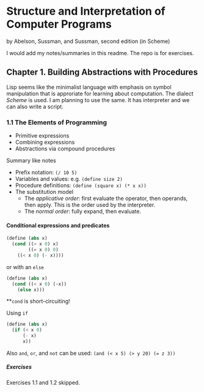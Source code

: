 # Structure and Interpretation of Computer Programs
by Abelson, Sussman, and Sussman, second edition (in Scheme)

I would add my notes/summaries in this readme.  The repo is for exercises.

## Chapter 1. Building Abstractions with Procedures

Lisp seems like the minimalist language with emphasis on symbol
manipulation that is approriate for learning about computation.  The
dialect _Scheme_ is used.  I am planning to use the same.  It has
interpreter and we can also write a script.

### 1.1 The Elements of Programming

 - Primitive expressions
 - Combining expressions
 - Abstractions via compound procedures

Summary like notes

 - Prefix notation: `(/ 10 5)`
 - Variables and values: e.g. `(define size 2)`
 - Procedure definitions: `(define (square x) (* x x))`
 - The substitution model
   - The _applicative order_: first evaluate the operator, then operands, then apply.  This is the order used by the interpreter.
   - The _normal order_: fully expand, then evaluate.
#### Conditional expressions and predicates

```scheme
(define (abs x)
  (cond ((> x 0) x)
        ((= x 0) 0)
	((< x 0) (- x))))
```

or with an `else`

```scheme
(define (abs x)
  (cond ((< x 0) (-x))
  	(else x)))
```
**`cond` is short-circuiting!

Using `if`

```scheme
(define (abs x)
  (if (< x 0)
	  (- x)
	  x))
```

Also `and`, `or`, and `not` can be used: `(and (< x 5) (> y 20) (= z 3))`

##### Exercises

Exercises 1.1 and 1.2 skipped.
 
